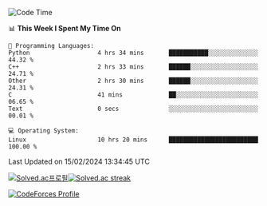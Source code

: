 
<!--START_SECTION:waka-->
![Code Time](http://img.shields.io/badge/Code%20Time-3%2C260%20hrs%204%20mins-blue)

📊 **This Week I Spent My Time On** 

```text
💬 Programming Languages: 
Python                   4 hrs 34 mins       ███████████░░░░░░░░░░░░░░   44.32 % 
C++                      2 hrs 33 mins       ██████░░░░░░░░░░░░░░░░░░░   24.71 % 
Other                    2 hrs 30 mins       ██████░░░░░░░░░░░░░░░░░░░   24.31 % 
C                        41 mins             ██░░░░░░░░░░░░░░░░░░░░░░░   06.65 % 
Text                     0 secs              ░░░░░░░░░░░░░░░░░░░░░░░░░   00.01 % 

💻 Operating System: 
Linux                    10 hrs 20 mins      █████████████████████████   100.00 % 
```


 Last Updated on 15/02/2024 13:34:45 UTC
<!--END_SECTION:waka-->


[![Solved.ac프로필](http://mazassumnida.wtf/api/generate_badge?boj=hckim96)](https://solved.ac/hckim96)[![Solved.ac streak](http://mazandi.herokuapp.com/api?handle=hckim96&theme=dark)](https://solved.ac/hckim96)


[![CodeForces Profile](https://cf.leed.at?id=hckim96)](https://codeforces.com/profile/hckim96)

